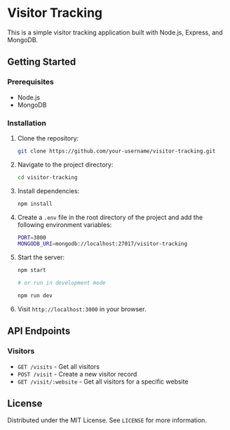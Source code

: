 # Visitor Tracking

This is a simple visitor tracking application built with Node.js, Express, and MongoDB.

## Getting Started

### Prerequisites

- Node.js
- MongoDB

### Installation

1. Clone the repository:

    ```sh
    git clone https://github.com/your-username/visitor-tracking.git
    ```

2. Navigate to the project directory:

    ```sh
    cd visitor-tracking
    ```

3. Install dependencies:

    ```sh
    npm install
    ```

4. Create a `.env` file in the root directory of the project and add the following environment variables:

    ```sh
    PORT=3000
    MONGODB_URI=mongodb://localhost:27017/visitor-tracking
    ```

5. Start the server:

    ```sh
    npm start

    # or run in development mode

    npm run dev
    ```

6. Visit `http://localhost:3000` in your browser.

## API Endpoints

### Visitors

- `GET /visits` - Get all visitors
- `POST /visit` - Create a new visitor record
- `GET /visit/:website` - Get all visitors for a specific website

## License

Distributed under the MIT License. See `LICENSE` for more information.

